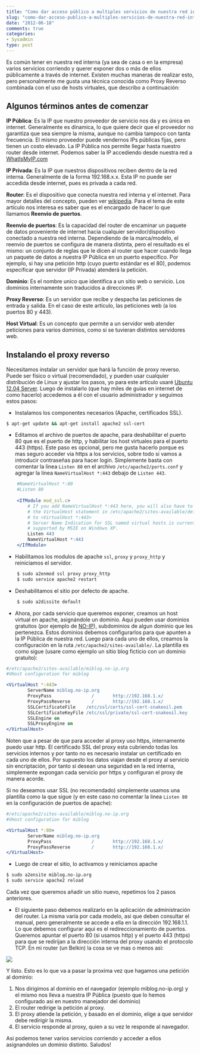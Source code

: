 ```yaml
---
title: "Como dar acceso público a multiples servicios de nuestra red interna utilizando un proxy reverso y hosts virtuales."
slug: "como-dar-acceso-publico-a-multiples-servicios-de-nuestra-red-interna-utilizando-un-proxy-reverso-y-hosts-virtuales"
date: "2012-06-18"
comments: true
categories: 
- Sysadmin
type: post
---
```


Es común tener en nuestra red interna (ya sea de casa o en la empresa) varios servicios corriendo y querer exponer dos o más de ellos públicamente a través de internet. Existen muchas maneras de realizar esto, pero personalmente me gusta una técnica conocida como Proxy Reverso combinada con el uso de hosts virtuales, que describo a continuación:
<!--more-->

## Algunos términos antes de comenzar ##

**IP Pública**: Es la IP que nuestro proveedor de servicio nos da y es única en internet. Generalmente es dínamica, lo que quiere decir que el proveedor no garantiza que sea siempre la misma, aunque no cambia tampoco con tanta frecuencia. El mismo proveedor puede vendernos IPs públicas fijas, pero tienen un costo elevado. La IP Pública nos permite llegar hasta nuestro router desde internet. Podemos saber la IP accediendo desde nuestra red a [WhatIsMyIP.com](http://www.whatismyip.com/)

**IP Privada**: Es la IP que nuestros dispositivos reciben dentro de la red interna. Generalmente de la forma 192.168.x.x. Esta IP no puede ser accedida desde internet, pues es privada a cada red. 

**Router**: Es el dispositivo que conecta nuestra red interna y el internet. Para mayor detalles del concepto, pueden ver [wikipedia](http://es.wikipedia.org/wiki/Router). Para el tema de este artículo nos interesa es saber que es el encargado de hacer lo que llamamos **Reenvio de puertos**.

**Reenvio de puertos**: Es la capacidad del router de encaminar un paquete de datos proveniente de internet hacia cualquier servidor/dispositivo conectado a nuestra red interna. Dependiendo de la marca/modelo, el reenvio de puertos se configura de manera distinta, pero el resultado es el mismo: un conjunto de reglas que le dicen al router que hacer cuando llega un paquete de datos a nuestra IP Pública en un puerto específico. Por ejemplo, si hay una petición http (cuyo puerto estándar es el 80), podemos especificar que servidor (IP Privada) atenderá la petición.

**Dominio**: Es el nombre unico que identifica a un sitio web o servicio. Los dominios internamente son traducidos a direcciones IP. 

**Proxy Reverso**: Es un servidor que recibe y despacha las peticiones de entrada y salida. En el caso de este artículo, las peticiones web (a los puertos 80 y 443).

**Host Virtual**: Es un concepto que permite a un servidor web atender peticiones para varios dominios, como si se tuvieran distintos servidores web.

## Instalando el proxy reverso ##

Necesitamos instalar un servidor que hará la función de proxy reverso. Puede ser físico o virtual (recomendado), y pueden usar cualquier distribución de Linux y ajustar los pasos, yo para este artículo usaré [Ubuntu 12.04 Server](http://www.ubuntu.com/). Luego de instalarlo (que hay miles de guías en internet de como hacerlo) accedemos a él con el usuario administrador y seguimos estos pasos:

* Instalamos los componentes necesarios (Apache, certificados SSL).

``` bash
$ apt-get update && apt-get install apache2 ssl-cert
```

* Editamos el archivo de puertos de apache, para deshabilitar el puerto 80 que es el puerto de http, y habilitar los host virtuales para el puerto 443 (https). Este    paso es opcional, pero me gusta hacerlo porque es mas seguro acceder via https a los servicios, sobre todo si vamos a introducir contraseñas para hacer login. Simplemente basta con comentar la linea `Listen 80` en el archivo `/etc/apache2/ports.conf` y agregar la linea `NameVirtualHost *:443` debajo de `Listen 443`.

``` apache
    #NameVirtualHost *:80
    #Listen 80
    
    <IfModule mod_ssl.c>
        # If you add NameVirtualHost *:443 here, you will also have to change
        # the VirtualHost statement in /etc/apache2/sites-available/default-ssl
        # to <VirtualHost *:443>
        # Server Name Indication for SSL named virtual hosts is currently not
        # supported by MSIE on Windows XP.
        Listen 443
        NameVirtualHost *:443
    </IfModule>
```
* Habilitamos los modulos de apache `ssl`, `proxy` y `proxy_http` y reiniciamos el servidor.

``` bash
    $ sudo a2enmod ssl proxy proxy_http
    $ sudo service apache2 restart
```

* Deshabilitamos el sitio por defecto de apache.

``` bash
    $ sudo a2dissite default
```

* Ahora, por cada servicio que queremos exponer, creamos un host virtual en apache, asignándole un dominio. Aqui pueden usar dominios gratuitos (por ejemplo de [NO-IP](http://www.no-ip.com/)), subdominios de algun dominio que les pertenezca. Estos dominios debemos configurarlos para que apunten a la IP Pública de nuestra red. Luego para cada uno de ellos, creamos la configuración en la ruta `/etc/apache2/sites-available/`. La plantilla es como sigue (usare como ejemplo un sitio blog ficticio con un dominio gratuito):

``` apache
#/etc/apache2/sites-available/miblog.no-ip.org
#VHost configuration for miblog

<VirtualHost *:443>
        ServerName miblog.no-ip.org
        ProxyPass               /       http://192.168.1.x/
        ProxyPassReverse        /       http://192.168.1.x/
        SSLCertificateFile    /etc/ssl/certs/ssl-cert-snakeoil.pem
        SSLCertificateKeyFile /etc/ssl/private/ssl-cert-snakeoil.key
        SSLEngine on
        SSLProxyEngine on
</VirtualHost>

```
Noten que a pesar de que para acceder al proxy uso https, internamente puedo usar http. El certificado SSL del proxy esta cubriendo todas los servicios internos y por tanto no es necesario instalar un certificado en cada uno de ellos. Por supuesto los datos viajan desde el proxy al servicio sin encriptación, por tanto si desean una seguridad en la red interna, simplemente expongan cada servicio por https y configuran el proxy de manera acorde.

Si no deseamos usar SSL (no recomendado) simplemente usamos una plantilla como la que sigue (y en este caso no comentar la linea `Listen 80` en la configuración de puertos de apache):

``` apache
#/etc/apache2/sites-available/miblog.no-ip.org
#VHost configuration for miblog

<VirtualHost *:80>
        ServerName miblog.no-ip.org
        ProxyPass               /       http://192.168.1.x/
        ProxyPassReverse        /       http://192.168.1.x/
</VirtualHost>

```

* Luego de crear el sitio, lo activamos y reiniciamos apache

``` bash
$ sudo a2ensite miblog.no-ip.org
$ sudo service apache2 reload
```
Cada vez que queremos añadir un sitio nuevo, repetimos los 2 pasos anteriores.

* El siguiente paso debemos realizarlo en la aplicación de administración del router. La misma varía por cada modelo, asi que deben consultar el manual, pero generalmente se accede a ella en la dirección 192.168.1.1. Lo que debemos configurar aqui es el redireccionamiento de puertos. Queremos apuntar el puerto 80 (si usamos http) y el puerto 443 (https) para que se redirijan a la dirección interna del proxy usando el protocolo TCP. En mi router (un Belkin) la cosa se ve mas o menos asi:

![](/images/2012/06/portforward.png)

Y listo. Esto es lo que va a pasar la proxima vez que hagamos una petición al dominio:

1. Nos dirigimos al dominio en el navegador (ejemplo miblog.no-ip.org) y el mismo nos lleva a nuestra IP Pública (puesto que lo hemos configurado asi en nuestro manejador del dominio)
2. El router redirige la petición al proxy.
3. El proxy atiende la petición, y basado en el dominio, elige a que servidor debe redirigir la misma. 
4. El servicio responde al proxy, quien a su vez le responde al navegador.

Asi podemos tener varios servicios corriendo y acceder a ellos asignandoles un dominio distinto. Saludos!
